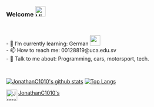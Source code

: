### Welcome <img alt='Hi' width="28" src="https://www.flaticon.com/svg/static/icons/svg/27/27287.svg">

<br/>

<p>
- 🌱 I’m currently learning:  German <img alt="" width="28" src="https://www.flaticon.com/svg/static/icons/svg/2105/2105658.svg" />
  <br/>
- 📫 How to reach me: 00128819@uca.edu.sv
  <br/>
- 💬 Talk to me about: Programming, cars, motorsport, tech.
  </p>

<br/>

[![JonathanC1010's github stats](https://github-readme-stats.vercel.app/api?username=JonathanC1010&count_private=true&show_icons=true&theme=dracula)](https://github.com/anuraghazra/github-readme-stats)
[![Top Langs](https://github-readme-stats.vercel.app/api/top-langs/?username=JonathanC1010&layout=compact&theme=dracula)](https://github.com/anuraghazra/github-readme-stats)

<a href="https://www.instagram.com/nocontextmotorsport/">
  JonathanC1010's <img align="left" alt="JonathanC1010's Instagram" width="30px" src="https://image.flaticon.com/icons/svg/2111/2111421.svg" />
</a>
